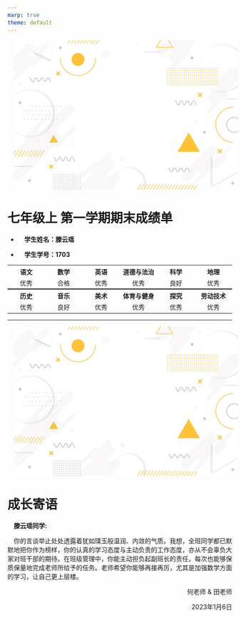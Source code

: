 ```yaml
---
marp: true
theme: default
---
```



![bg opacity:.40](bg6.png)
# 七年级上 第一学期期末成绩单
* **<p align="left">学生姓名：滕云瑶**
* **<p align="left">学生学号：1703**
<table style="margin: 0 auto;">
 <tr>
  <th style="width:150px">
   语文
  </th>
  <th style="width:150px">
   数学
  </th>
  <th style="width:150px">
   英语
  </th>
  <th style="width:150px">
   道德与法治
  </th>
  <th style="width:150px">
   科学
  </th>
  <th style="width:150px">
   地理
  </th>
 </tr>
 <tr>
  <td style="text-align:center">
   优秀
  </td>
  <td style="text-align:center">
   合格
  </td>
  <td style="text-align:center">
   优秀
  </td>
  <td style="text-align:center">
   优秀
  </td>
  <td style="text-align:center">
   良好
  </td>
  <td style="text-align:center">
   优秀
  </td>
 </tr>
</table>
<table style="margin: 0 auto;">
 <tr>
  <th style="width:150px">
   历史
  </th>
  <th style="width:150px">
   音乐
  </th>
  <th style="width:150px">
   美术
  </th>
  <th style="width:150px">
   体育与健身
  </th>
  <th style="width:150px">
   探究
  </th>
  <th style="width:150px">
   劳动技术
  </th>
 </tr>
 <tr>
  <td style="text-align:center">
   优秀
  </td>
  <td style="text-align:center">
   良好
  </td>
  <td style="text-align:center">
   优秀
  </td>
  <td style="text-align:center">
   优秀
  </td>
  <td style="text-align:center">
   优秀
  </td>
  <td style="text-align:center">
   优秀
  </td>
 </tr>
</table>

--- 
![bg opacity:.40](bg6.png)
# 成长寄语 
**<body>滕云瑶同学: </body>**
<style>p {text-indent:1em;}</style>
<p>你的言谈举止处处透露着犹如璞玉般温润、内敛的气质。我想，全班同学都已默默地把你作为榜样，你的认真的学习态度与主动负责的工作态度，亦从不会辜负大家对班干部的期待。在班级管理中，你能主动担负起副班长的责任，每次也能够保质保量地完成老师所给予的任务。老师希望你能够再接再厉，尤其是加强数学方面的学习，让自己更上层楼。

<p align="right">何老师 & 田老师</p>
<p align="right">2023年1月6日</p>
